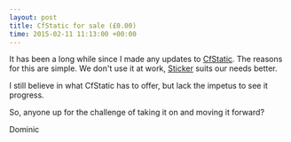 ```yaml
---
layout: post
title: CfStatic for sale (£0.00)
time: 2015-02-11 11:13:00 +00:00
---
```


It has been a long while since I made any updates to [CfStatic](https://github.com/DominicWatson/cfstatic). The reasons for this are simple. We don't use it at work, [Sticker](https://github.com/pixl8/sticker) suits our needs better.

I still believe in what CfStatic has to offer, but lack the impetus to see it progress.

So, anyone up for the challenge of taking it on and moving it forward?

Dominic

<!--more-->